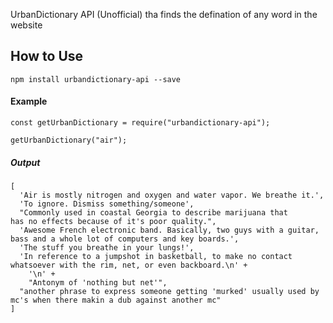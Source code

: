 UrbanDictionary API (Unofficial) tha finds the defination of any word in the website

## How to Use 

`npm install urbandictionary-api --save`

#### Example

```
const getUrbanDictionary = require("urbandictionary-api");

getUrbanDictionary("air");
```

##### Output
```
[
  'Air is mostly nitrogen and oxygen and water vapor. We breathe it.',
  'To ignore. Dismiss something/someone',
  "Commonly used in coastal Georgia to describe marijuana that 
has no effects because of it's poor quality.",
  'Awesome French electronic band. Basically, two guys with a guitar, bass and a whole lot of computers and key boards.',     
  'The stuff you breathe in your lungs!',
  'In reference to a jumpshot in basketball, to make no contact whatsoever with the rim, net, or even backboard.\n' +
    '\n' +
    "Antonym of 'nothing but net'",
  "another phrase to express someone getting 'murked' usually used by mc's when there makin a dub against another mc"
]
```